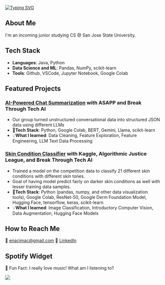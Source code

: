 [![Typing SVG](https://readme-typing-svg.demolab.com?font=Fira+Code&pause=1000&color=7CBD82&width=435&lines=Hi!+I'm+Ena+Macahiya+%F0%9F%91%8B)](https://git.io/typing-svg)
## About Me
I'm an incoming junior studying CS @ San Jose State University. 

## Tech Stack
- **Languages**: Java, Python
- **Data Science and ML**: Pandas, NumPy, scikit-learn
- **Tools**: Github, VSCode, Jupyter Notebook, Google Colab

## Featured Projects
### [AI-Powered Chat Summarization](https://github.com/megaDeathChav/asapp-project/tree/main) with ASAPP and Break Through Tech AI
- Our group turned unstructured conversational data into structured JSON data using different LLMs
- 🚀**Tech Stack**: Python, Google Colab, BERT, Gemini, Llama, scikit-learn
- 💡**What I learned**: Data Cleaning, Feature Exploration, Feature Engineering, LLM Text Data Processing
### [Skin Condition Classifier](https://github.com/enamacahiya/Equitable-AI-for-Derm-Competition) with Kaggle, Algorithmic Justice League, and Break Through Tech AI
- Trained a model on the competition data to classify 21 different skin conditions with different skin tones.
- Goal of having model predict fairly on darker skin conditions as well with lesser training data samples.
- 🚀**Tech Stack**: Python (pandas, numpy, and other data visualization tools), Google Colab, ResNet-50, Google Derm Foundation Model, Hugging Face, tensorflow, keras, scikit-learn
- 💡**What I learned**: Image Classification, Introductory Computer Vision, Data Augmentation, Hugging Face Models

## How to Reach Me
📧 enacjmac@gmail.com
💼 [LinkedIn](www.linkedin.com/in/ena-macahiya-615ba2218)

## Spotify Widget
🎵 Fun Fact: I really love music! What am I listening to? 

<img id="Spotify-now-playing-1"
          src="https://spotify-github-profile.kittinanx.com/api/view.svg?uid=_enam_&cover_image=true&theme=novatorem&show_offline=false&background_color=121212&interchange=false&bar_color=53b14f&bar_color_cover=false">
